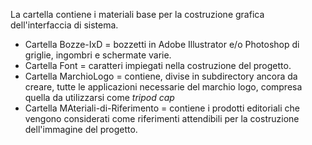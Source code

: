 La cartella contiene i materiali base per la costruzione grafica dell'interfaccia di sistema.

- Cartella Bozze-IxD = bozzetti in Adobe Illustrator e/o Photoshop di griglie, ingombri e schermate varie.
- Cartella Font = caratteri impiegati nella costruzione del progetto.
- Cartella MarchioLogo = contiene, divise in subdirectory ancora da creare, tutte le applicazioni necessarie del marchio logo, compresa quella da utilizzarsi come *tripod cap*
- Cartella MAteriali-di-Riferimento = contiene i prodotti editoriali che vengono considerati come riferimenti attendibili per la costruzione dell'immagine del progetto.